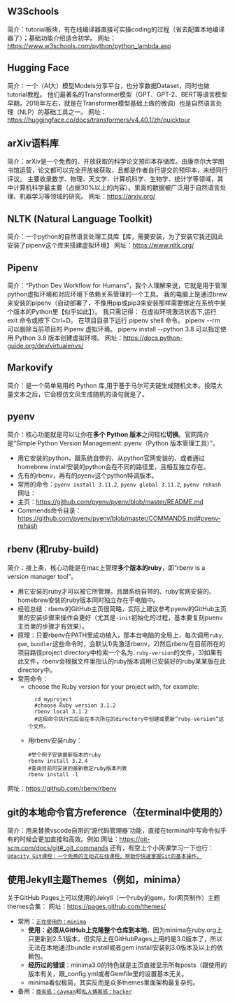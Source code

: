## W3Schools
简介：tutorial板块，有在线编译器直接可实操coding的过程（省去配置本地编译器了）；基础功能介绍适合初学。
网址：https://www.w3schools.com/python/python_lambda.asp

## Hugging Face
简介：一个（AI大）模型Models分享平台，也分享数据Dataset，同时也做tutorial教程。
    他们最著名的Transformer模型（GPT、GPT-2、BERT等语言模型早期，2018年左右，就是在Transformer模型基础上做的微调）也是自然语言处理（NLP）的基础工具之一。
网址：https://huggingface.co/docs/transformers/v4.40.1/zh/quicktour

## arXiv语料库
简介：arXiv是一个免费的、开放获取的科学论文预印本存储库。由康奈尔大学图书馆运营，论文都可以完全开放被获取，且都是作者自行提交的预印本，未经同行评议。
    主要收录数学、物理、天文学、计算机科学、生物学、统计学等领域，其中计算机科学最主要（占据30%以上的内容）。里面的数据被广泛用于自然语言处理、机器学习等领域的研究。
网址：https://arxiv.org/

## NLTK (Natural Language Toolkit)
简介：一个python的自然语言处理工具库【库，需要安装，为了安装它我还因此安装了pipenv这个库来搭建虚拟环境】
网址：https://www.nltk.org/

## Pipenv
简介：“Python Dev Workflow for Humans”，我个人理解来说，它就是用于管理python虚拟环境和对应环境下依赖关系管理的一个工具。
    我的电脑上是通过brew来安装的pipenv（自动部署了，不像用pip或pip3来安装那样需要绑定在系统中某个版本的Python里【似乎如此】）。
    我只需记得：
    在虚拟环境激活状态下,运行 exit 命令或按下 Ctrl+D。
    在项目目录下运行 pipenv shell 命令。
    pipenv --rm 可以删除当前项目的 Pipenv 虚拟环境。
    pipenv install --python 3.8 可以指定使用 Python 3.8 版本创建虚拟环境。
网址：https://docs.python-guide.org/dev/virtualenvs/

## Markovify
简介：是一个简单易用的 Python 库,用于基于马尔可夫链生成随机文本。投喂大量文本之后，它会模仿文风生成随机的语句就是了。


## pyenv
简介：核心功能就是可以让你在**多个 Python 版本**之间轻松**切换**。官网简介是“Simple Python Version Management: pyenv（Python 版本管理工具）”。  
- 用它安装的python，跟系统自带的、从python官网安装的、或者通过homebrew install安装的python会在不同的路径里，且相互独立存在。  
- 先有的rbenv，再有的pyenv这个python特调版本。  
- 常用的命令：`pyenv install 3.11.2`, `pyenv global 3.11.2`, `pyenv rehash`  
网址：  
- 主页：https://github.com/pyenv/pyenv/blob/master/README.md
- Commends命令目录：https://github.com/pyenv/pyenv/blob/master/COMMANDS.md#pyenv-rehash

## rbenv (和ruby-build)
简介：接上条，核心功能是在mac上管理**多个版本的ruby**，即“rbenv is a version manager tool”。   
- 用它安装的ruby才可以被它所管理。且跟系统自带的、ruby官网安装的、homebrew安装的ruby版本同时独立存在于电脑中。
- 经验总结：rbenv的GitHub主页很简略，实际上建议参考pyenv的GitHub主页里的安装步骤来操作会更好（尤其是`-init`初始化的过程，基本要复刻puenv主页里的步骤才有效果）。
- 原理：只要rbenv在PATH里成功植入，那本台电脑的全局上，每次调用`ruby`, `gem`, `bundler`这些命令时，会默认1)先激活rbenv，2)然后rbenv在目前所在的项目路径project directory中检索一个名为`.ruby-version`的文件，3)如果有此文件，rbenv会根据文件里指认的ruby版本调用已安装好的ruby某某版在此directory中。
- 常用命令：
  - choose the Ruby version for your project with, for example:
    ```  
      cd myproject
      #choose Ruby version 3.1.2
      rbenv local 3.1.2  
      #这段命令执行完后会在本次所在的directory中创建或更新“ruby-version”这个文件。  
    ```
  - 用rbenv安装ruby：
    ```
    #举个例子安装最新版本的ruby
    rbenv install 3.2.4
    #查询目前可安装的最新稳定ruby版本列表
    rbenv install -l
    ```  
网址：https://github.com/rbenv/rbenv

## git的本地命令官方reference（在terminal中使用的）
简介：用来替换vscode自带的‘源代码管理器’功能，直接在terminal中写命令似乎有的时候会更加直接和高效。例如
网址：https://git-scm.com/docs/git#_git_commands
还有，有空上个小网课学习一下也行：[`Udacity Git课程：一个免费的互动式在线课程，帮助你快速掌握Git的基本操作。`](https://www.udacity.com/course/version-control-with-git--ud123)


## 使用Jekyll主题Themes（例如，minima）
关于GitHub Pages上可以使用的Jekyll（一个ruby的gem，for网页制作）主题themes合集：
网址：https://pages.github.com/themes/
- 常用：[`正在使用的：minima`](https://github.com/jekyll/minima)
    - **使用：必须从GitHub上克隆整个仓库到本地**，因为minima在ruby.org上只更新到2.5.1版本，但实际上在GitHubPages上用的是3.0版本了，所以无法在本地通过bundle install或者gem install安装到3.0版本及以上的依赖包。
    - **经历过的错误**：minima3.0的特色就是主页直接显示所有posts（跟使用的版本有关，跟_config.yml或者Gemfile里的设置基本无关。
    - minima看似极简，其实反而是众多themes里面架构最复杂的。
- 备用：[`商务感：cayman`](https://github.com/pages-themes/cayman)和[`私人博客感：hacker`](https://github.com/pages-themes/hacker)
